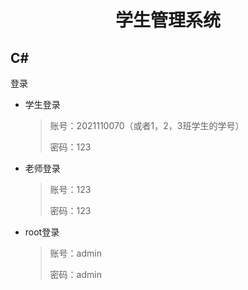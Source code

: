  <center><h1> 学生管理系统
</center>

C#
---

登录

* 学生登录

  > 账号：2021110070（或者1，2，3班学生的学号）
  >
  > 密码：123

* 老师登录

  > 账号：123
  >
  > 密码：123

* root登录

  > 账号：admin
  >
  > 密码：admin

